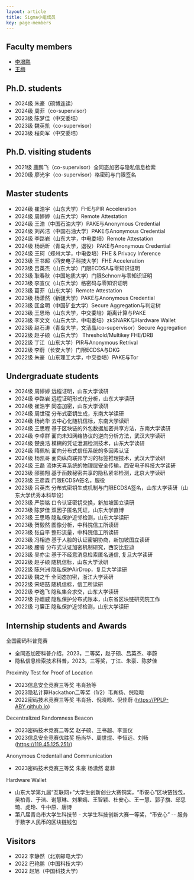 ```yaml
---
layout: article
title: Sigma小组成员
key: page-members
---
```



## Faculty members

- [李增鹏](https://faculty.sdu.edu.cn/lizengpeng/zh_CN/index.htm)
- [王梅](https://faculty.sdu.edu.cn/wangmei12345/zh_CN/index.htm)


## Ph.D. students

- 2024级 朱豪（硕博连读）
- 2024级 周菲（co-supervisor）
- 2023级 陈梦佳（中交委培）
- 2023级 魏英凯（co-supervisor）
- 2023级 程向军（中交委培）

## Ph.D. visiting students


- 2021级 鹿鹏飞（co-supervisor）全同态加密与隐私信息检索
- 2020级 廖光宇（co-supervisor）格密码与门限签名
  
## Master students

- 2024级 崔浩宇（山东大学）FHE与PIR Acceleration
- 2024级 周婷婷（山东大学）Remote Attestation
- 2024级 王浩（中国石油大学）PAKE与Anonymous Credential
- 2024级 刘芮洁（中国石油大学）PAKE与Anonymous Credential
- 2024级 李路岩（山东大学，中电委培）Remote Attestation
- 2024级 杨炳昕（青岛大学，退役）PAKE与Anonymous Credential
- 2024级 王珂（郑州大学，中电委培）FHE & Privacy Inference
- 2023级 王书超（西安电子科技大学）FHE Acceleration
- 2023级 吕英杰（山东大学）门限ECDSA与零知识证明
- 2023级 耿春秋（中国地质大学）门限Schnorr与零知识证明
- 2023级 李宣仪（山东大学）格密码与零知识证明
- 2023级 葛菲（山东大学）Remote Attestation
- 2023级 杨潇然（新疆大学）PAKE与Anonymous Credential
- 2023级 匡金明（中国矿业大学）Secure Aggregation与判定树
- 2023级 王思旸（山东大学，中交委培）距离计算与PAKE
- 2023级 李文文（山东大学，中电委培）zkSNARK与Hardware Wallet
- 2023级 赵石涛（青岛大学，文洁晶/co-supervisor）Secure Aggregation
- 2022级 赵子硕（山东大学） Threshold/Multikey FHE/DRB
- 2022级 丁江（山东大学）PIR与Anonymous Retrival
- 2022级 李蔚（长安大学）门限ECDSA与DKG
- 2022级 朱豪（山东理工大学，中交委培）PAKE与Tor

## Undergraduate students
- 2024级 周婷婷 远程证明，山东大学读研
- 2024级 李路岩 远程证明形式化分析，山东大学读研
- 2024级 崔浩宇 同态加密，山东大学读研
- 2024级 周世琨 分布式密钥生成，东南大学读研
- 2024级 杨尚华 去中心化随机信标，东南大学读研
- 2024级 王思程 基于区块链的外包数据加密共享方法，东南大学读研
- 2024级 李卓群 面向未知网络协议的逆向分析方法，武汉大学读研
- 2024级 楚良浩 模糊的凭证泄漏检测技术，山东大学读研
- 2024级 隋佩杭 面向分布式信任系统的多因素认证
- 2024级 杨凯哥 面向纵向联邦学习的标签推理技术，武汉大学读研
- 2024级 王磊 流体天喜系统的物理层安全传输，西安电子科技大学读研
- 2023级 邵鹏翔 基于函数秘密共享的隐私紧邻检测，北京大学读研
- 2023级 王彦森 门限ECDSA签名，服役
- 2023级 吕英杰 分布式密钥生成机制与门限ECDSA签名，山东大学读研（山东大学优秀本科毕设）
- 2023级 严崇铭 口令认证密钥交换，新加坡国立读研
- 2023级 陈梦佳 双因子匿名凭证，山东大学直博
- 2023级 王思旸 隐私保护近邻检测，山东大学读研
- 2023级 贺毅然 图像分析，中科院信工所读研
- 2023级 张自平 整形流量，中科院信工所读研
- 2023级 冯相迪 基于人脸的认证密钥协商，新加坡国立读研
- 2023级 腰睿 分布式认证加密机制研究，西安比亚迪
- 2023级 吴亦尘 基于不经意消息检索匿名通信, 复旦大学读研
- 2022级 赵子硕 随机信标，山东大学读研
- 2022级 陈兴洲 隐私保护AirDrop，复旦大学读研
- 2022级 魏之千 全同态加密，浙江大学读研
- 2022级 宋培喆 随机信标，信工所读研
- 2022级 李逸飞 隐私集合求交，山东大学读研
- 2022级 孙烟威 隐私保护分布式账本，山东省区块链研究院工作
- 2022级 刁廉正 隐私保护近邻检测，山东大学读研

## Internship students and Awards

全国密码科普竞赛
- 全同态加密科普介绍，2023，二等奖，赵子硕、吕英杰、李蔚
- 隐私信息检索技术科普，2023，三等奖，丁江、朱豪、陈梦佳

Proximity Test for Proof of Location
- 2023信息安全竞赛三等奖 韦肖扬等 
- 2023隐私计算Hackathon二等奖（1/2）韦肖扬、倪晓晗
- 2022密码技术竞赛三等奖 韦肖扬、倪晓晗、倪佳蔚 (https://PPLP-ABY.github.io)
  
Decentralized Randomness Beacon
- 2023密码技术竞赛二等奖 赵子硕、王书超、李宣仪
- 2023信息安全竞赛优胜奖 杨尚华、周世焜、李恒远、刘畅 (https://119.45.125.251/)

Anonymous Credentail and Communication
- 2023密码技术竞赛三等奖 朱豪 杨潇然 葛菲 

Hardware Wallet
- 山东大学第九届“互联网+”大学生创新创业大赛铜奖，“币安心”区块链钱包，吴柏青、于洁、谢慧琳、刘果嫣、王智颖、杜安心、王一慧、郭子旗、邱思琦、虎玲、牛中原、唐诗
- 第八届青岛市大学生科技节 - 大学生科技创新大赛一等奖，“币安心” -- 服务于数字人民币的区块链钱包

## Visitors
- 2022 李静然（北京邮电大学） 
- 2022 巴艳鹏（中国科技大学） 
- 2022 赵旭（中国科技大学） 
